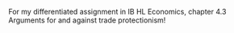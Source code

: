 For my differentiated assignment in IB HL Economics, chapter 4.3 Arguments for and against trade protectionism!
